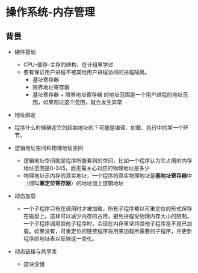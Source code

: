 # 操作系统-内存管理



## 背景

- 硬件基础

  - CPU-缓存-主存的结构，在计组里学过
  - 要有保证用户进程不被其他用户进程访问的进程隔离。
    - 基址寄存器
    - 限界地址寄存器
    - 基址寄存器 + 限界地址寄存器 的地址范围是一个用户进程的地址范围，如果超过这个范围，就会发生异常

-  地址绑定

  - 程序什么时候确定它的起始地址的？可能是编译、加载、执行中的某一个环节。

- 逻辑地址空间和物理地址空间

  - 逻辑地址空间就是程序所能看到的空间，比如一个程序认为它占用的内存地址范围是0-345，而无需关心对应的物理地址是多少
  - 物理地址示内存的真实地址，一个程序的真实物理地址是**基地址寄存器**中（或叫**重定位寄存器**）的地址加上逻辑地址

- 动态加载

  - 一个子程序只有在调用时才被加载，所有子程序都以可重定位的形式保存在磁盘上。这样可以减少内存的占用，避免进程受物理内存大小的限制。一个子程序调用其他子程序时，会现在内存里坚持其他子程序是不是已加载。如果没有，可重定位的链接程序将用来加载所需要的子程序，并更新程序的地址表以反映这一变化。

- 动态链接与共享库

  - 这块没懂

  

  

  